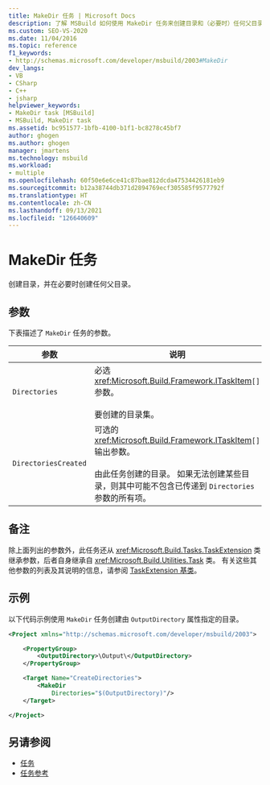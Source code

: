 ```yaml
---
title: MakeDir 任务 | Microsoft Docs
description: 了解 MSBuild 如何使用 MakeDir 任务来创建目录和（必要时）任何父目录。
ms.custom: SEO-VS-2020
ms.date: 11/04/2016
ms.topic: reference
f1_keywords:
- http://schemas.microsoft.com/developer/msbuild/2003#MakeDir
dev_langs:
- VB
- CSharp
- C++
- jsharp
helpviewer_keywords:
- MakeDir task [MSBuild]
- MSBuild, MakeDir task
ms.assetid: bc951577-1bfb-4100-b1f1-bc8278c45bf7
author: ghogen
ms.author: ghogen
manager: jmartens
ms.technology: msbuild
ms.workload:
- multiple
ms.openlocfilehash: 60f50e6e6ce41c87bae812dcda47534426181eb9
ms.sourcegitcommit: b12a38744db371d2894769ecf305585f9577792f
ms.translationtype: HT
ms.contentlocale: zh-CN
ms.lasthandoff: 09/13/2021
ms.locfileid: "126640609"
---
```

# <a name="makedir-task"></a>MakeDir 任务

创建目录，并在必要时创建任何父目录。

## <a name="parameters"></a>参数

下表描述了 `MakeDir` 任务的参数。

|参数|说明|
|---------------|-----------------|
|`Directories`|必选 <xref:Microsoft.Build.Framework.ITaskItem>`[]` 参数。<br /><br /> 要创建的目录集。|
|`DirectoriesCreated`|可选的 <xref:Microsoft.Build.Framework.ITaskItem>`[]` 输出参数。<br /><br /> 由此任务创建的目录。 如果无法创建某些目录，则其中可能不包含已传递到 `Directories` 参数的所有项。|

## <a name="remarks"></a>备注

除上面列出的参数外，此任务还从 <xref:Microsoft.Build.Tasks.TaskExtension> 类继承参数，后者自身继承自 <xref:Microsoft.Build.Utilities.Task> 类。 有关这些其他参数的列表及其说明的信息，请参阅 [TaskExtension 基类](../msbuild/taskextension-base-class.md)。

## <a name="example"></a>示例

以下代码示例使用 `MakeDir` 任务创建由 `OutputDirectory` 属性指定的目录。

```xml
<Project xmlns="http://schemas.microsoft.com/developer/msbuild/2003">

    <PropertyGroup>
        <OutputDirectory>\Output\</OutputDirectory>
    </PropertyGroup>

    <Target Name="CreateDirectories">
        <MakeDir
            Directories="$(OutputDirectory)"/>
    </Target>

</Project>
```

## <a name="see-also"></a>另请参阅

- [任务](../msbuild/msbuild-tasks.md)
- [任务参考](../msbuild/msbuild-task-reference.md)
